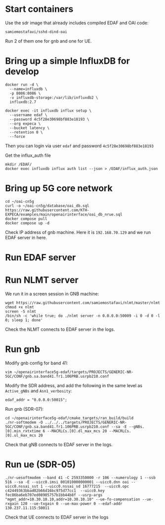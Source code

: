 # Start containers

Use the sdr image that already includes compiled EDAF and OAI code:
```
samiemostafavi/sshd-dind-oai
```
Run 2 of them one for gnb and one for UE.

# Bring up a simple InfluxDB for develop

```
docker run -d \
  --name=influxdb \
  -p 8086:8086 \
  -v influxdb-storage:/var/lib/influxdb2 \
  influxdb:2.7
```

```
docker exec -it influxdb influx setup \
  --username edaf \
  --password 4c5f28e30698bf883e18193 \
  --org expeca \
  --bucket latency \
  --retention 0 \
  --force
```

Then you can login via user `edaf` and password `4c5f28e30698bf883e18193`

Get the influx_auth file
```
mkdir /EDAF/
docker exec influxdb influx auth list --json > /EDAF/influx_auth.json
```

# Bring up 5G core network

```
cd ~/oai-cn5g
curl -o ~/oai-cn5g/database/oai_db.sql https://raw.githubusercontent.com/KTH-EXPECA/examples/main/openairinterface/oai_db_nrue.sql
docker compose pull
docker compose up -d
```
Check IP address of gnb machine. Here it is `192.168.70.129` and we run EDAF server in here.

# Run EDAF server


# Run NLMT server

We run it in a screen session in GNB machine:
```
wget https://raw.githubusercontent.com/samiemostafavi/nlmt/master/nlmt
chmod +x nlmt
screen -S nlmt
/bin/sh -c 'while true; do ./nlmt server -n 0.0.0.0:50009 -i 0 -d 0 -l 0; sleep 1; done'
```
Check the NLMT connects to EDAF server in the logs.

# Run gnb

Modify gnb config for band 41:
```
vim ~/openairinterface5g-edaf/targets/PROJECTS/GENERIC-NR-5GC/CONF/gnb.sa.band41.fr1.106PRB.usrpb210.conf
```
Modify the SDR address, and add the following in the same level as `Active_gNBs` and `Asn1_verbosity`:
```
edaf_addr = "0.0.0.0:50015";
```

Run gnb (SDR-07):
```
cd ~/openairinterface5g-edaf/cmake_targets/ran_build/build
./nr-softmodem -O ../../../targets/PROJECTS/GENERIC-NR-5GC/CONF/gnb.sa.band41.fr1.106PRB.usrpb210.conf --sa -E --gNBs.[0].min_rxtxtime 6 --MACRLCs.[0].dl_max_mcs 20 --MACRLCs.[0].ul_max_mcs 20
```
Check that gNB connects to EDAF server in the logs.


# Run ue (SDR-05)

```
./nr-uesoftmodem --band 41 -C 2593350000 -r 106 --numerology 1 --ssb 516 --sa -E --uicc0.imsi 001010000000001 --uicc0.dnn oai --uicc0.nssai_sst 1 --uicc0.nssai_sd 16777215  --uicc0.opc c42449363bbad02b66d16bc975d77cc1  --uicc0.key fec86ba6eb707ed08905757b1bb44b8f --usrp-args "mgmt_addr=10.30.10.10,addr=10.30.10.10" --ue-fo-compensation --ue-rxgain 120 --ue-txgain 0 --ue-max-power 0 --edaf-addr 130.237.11.115:50011
```
Check that UE connects to EDAF server in the logs

